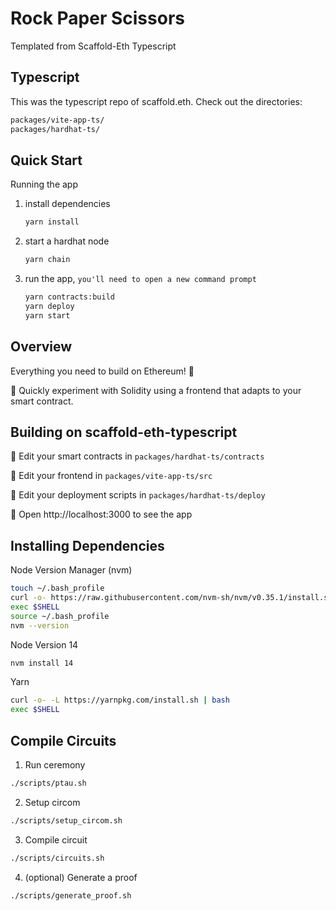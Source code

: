 # Rock Paper Scissors
Templated from Scaffold-Eth Typescript

## Typescript

This was the typescript repo of scaffold.eth. Check out the directories:

```bash
packages/vite-app-ts/
packages/hardhat-ts/
```

## Quick Start

Running the app

1. install dependencies

   ```bash
   yarn install
   ```

2. start a hardhat node

   ```bash
   yarn chain
   ```

3. run the app, `you'll need to open a new command prompt`

   ```bash
   yarn contracts:build
   yarn deploy
   yarn start
   ```

## Overview

Everything you need to build on Ethereum! 🚀

🧪 Quickly experiment with Solidity using a frontend that adapts to your smart contract.

## Building on scaffold-eth-typescript

🔏 Edit your smart contracts in `packages/hardhat-ts/contracts`

📝 Edit your frontend in `packages/vite-app-ts/src`

💼 Edit your deployment scripts in `packages/hardhat-ts/deploy`

📱 Open http://localhost:3000 to see the app

## Installing Dependencies

Node Version Manager (nvm)
```bash
touch ~/.bash_profile
curl -o- https://raw.githubusercontent.com/nvm-sh/nvm/v0.35.1/install.sh | bash
exec $SHELL
source ~/.bash_profile
nvm --version
```
Node Version 14
```bash
nvm install 14
```
Yarn
```bash
curl -o- -L https://yarnpkg.com/install.sh | bash
exec $SHELL
```

## Compile Circuits

1. Run ceremony
```bash
./scripts/ptau.sh
```
2. Setup circom
```bash
./scripts/setup_circom.sh
```
3. Compile circuit
```bash
./scripts/circuits.sh
```
4. (optional) Generate a proof
```bash
./scripts/generate_proof.sh
```
